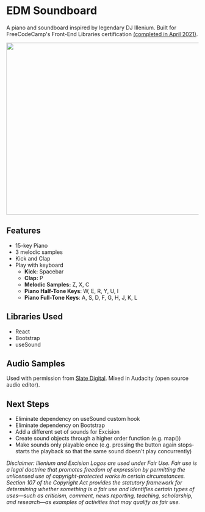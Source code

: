 # EDM Soundboard

A piano and soundboard inspired by legendary DJ Illenium. Built for FreeCodeCamp's Front-End Libraries certification [(completed in April 2021)](https://www.freecodecamp.org/certification/cvega21/front-end-libraries).

<img src="https://user-images.githubusercontent.com/54726618/116950978-47618f00-ac4c-11eb-883b-e12db3da4272.gif" width="550" height="450">

## Features
- 15-key Piano
- 3 melodic samples
- Kick and Clap
- Play with keyboard
  -   **Kick:** Spacebar
  -   **Clap:** P
  -   **Melodic Samples:** Z, X, C
  -   **Piano Half-Tone Keys**: W, E, R, Y, U, I
  -   **Piano Full-Tone Keys**: A, S, D, F, G, H, J, K, L

## Libraries Used
- React
- Bootstrap
- useSound

## Audio Samples
Used with permission from [Slate Digital](https://slatedigital.com/edm-sample-pack-2020). Mixed in Audacity (open source audio editor).

## Next Steps
- Eliminate dependency on useSound custom hook
- Eliminate dependency on Bootstrap
- Add a different set of sounds for Excision
- Create sound objects through a higher order function (e.g. map())
- Make sounds only playable once (e.g. pressing the button again stops-starts the playback so that the same sound doesn't play concurrently)



_Disclaimer: Illenium and Excision Logos are used under Fair Use. Fair use is a legal doctrine that promotes freedom of expression by permitting the unlicensed use of copyright-protected works in certain circumstances. Section 107 of the Copyright Act provides the statutory framework for determining whether something is a fair use and identifies certain types of uses—such as criticism, comment, news reporting, teaching, scholarship, and research—as examples of activities that may qualify as fair use._
